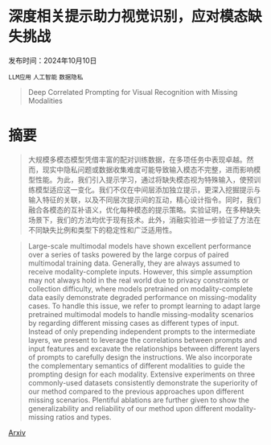 # 深度相关提示助力视觉识别，应对模态缺失挑战

发布时间：2024年10月10日

`LLM应用` `人工智能` `数据隐私`

> Deep Correlated Prompting for Visual Recognition with Missing Modalities

# 摘要

> 大规模多模态模型凭借丰富的配对训练数据，在多项任务中表现卓越。然而，现实中隐私问题或数据收集难度可能导致输入模态不完整，进而影响模型性能。为此，我们引入提示学习，通过将缺失模态视为特殊输入，使预训练模型适应这一变化。我们不仅在中间层添加独立提示，更深入挖掘提示与输入特征的关联，以及不同层次提示间的互动，精心设计指令。同时，我们融合各模态的互补语义，优化每种模态的提示策略。实验证明，在多种缺失场景下，我们的方法均优于现有技术。此外，消融实验进一步验证了方法在不同缺失比例和类型下的稳定性和广泛适用性。

> Large-scale multimodal models have shown excellent performance over a series of tasks powered by the large corpus of paired multimodal training data. Generally, they are always assumed to receive modality-complete inputs. However, this simple assumption may not always hold in the real world due to privacy constraints or collection difficulty, where models pretrained on modality-complete data easily demonstrate degraded performance on missing-modality cases. To handle this issue, we refer to prompt learning to adapt large pretrained multimodal models to handle missing-modality scenarios by regarding different missing cases as different types of input. Instead of only prepending independent prompts to the intermediate layers, we present to leverage the correlations between prompts and input features and excavate the relationships between different layers of prompts to carefully design the instructions. We also incorporate the complementary semantics of different modalities to guide the prompting design for each modality. Extensive experiments on three commonly-used datasets consistently demonstrate the superiority of our method compared to the previous approaches upon different missing scenarios. Plentiful ablations are further given to show the generalizability and reliability of our method upon different modality-missing ratios and types.

[Arxiv](https://arxiv.org/abs/2410.06558)
